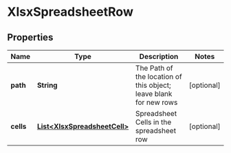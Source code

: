 
# XlsxSpreadsheetRow

## Properties
Name | Type | Description | Notes
------------ | ------------- | ------------- | -------------
**path** | **String** | The Path of the location of this object; leave blank for new rows |  [optional]
**cells** | [**List&lt;XlsxSpreadsheetCell&gt;**](XlsxSpreadsheetCell.md) | Spreadsheet Cells in the spreadsheet row |  [optional]




